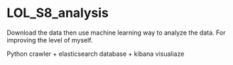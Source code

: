 # LOL_S8_analysis
Download the data then use machine learning way to analyze the data. For improving the level of myself.

Python crawler + elasticsearch database + kibana visualiaze
